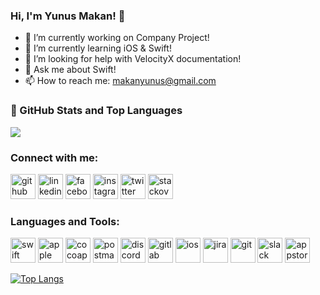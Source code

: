 ### Hi, I'm Yunus Makan! 👋

- 🔭 I’m currently working on Company Project!
- 🌱 I’m currently learning  iOS & Swift!
- 🤔 I’m looking for help with VelocityX documentation!
- 💬 Ask me about Swift!
- 📫 How to reach me: makanyunus@gmail.com

### 📌 GitHub Stats and Top Languages
<img src="https://github-readme-stats.vercel.app/api?username=YUNUSMAKAN&&show_icons=true&title_color=0000ff&icon_color=0000ff&text_color=151515&bg_color=ffffff">

### Connect with me:

[<img src='https://cdn.jsdelivr.net/npm/simple-icons@3.0.1/icons/github.svg' alt='github' height='40'>](https://github.com/YUNUSMAKAN)  [<img src='https://cdn.jsdelivr.net/npm/simple-icons@3.0.1/icons/linkedin.svg' alt='linkedin' height='40'>](https://www.linkedin.com/in/https://www.linkedin.com/in/yunus-makan-768b4915a//)  [<img src='https://cdn.jsdelivr.net/npm/simple-icons@3.0.1/icons/facebook.svg' alt='facebook' height='40'>](https://www.facebook.com/https://www.facebook.com/yunus.makan/)  [<img src='https://cdn.jsdelivr.net/npm/simple-icons@3.0.1/icons/instagram.svg' alt='instagram' height='40'>](https://www.instagram.com/https://www.instagram.com/yunusmakan/?hl=tr/)  [<img src='https://cdn.jsdelivr.net/npm/simple-icons@3.0.1/icons/twitter.svg' alt='twitter' height='40'>](https://twitter.com/https://twitter.com/makan_yunus) [<img src='https://cdn.jsdelivr.net/npm/simple-icons@3.0.1/icons/stackoverflow.svg' alt='stackoverflow' height='40'>](https://stackoverflow.com/users/https://stackoverflow.com/users/12461797/yunus-makan)  

### Languages and Tools:

[<img src='https://cdn.jsdelivr.net/npm/simple-icons@3.0.1/icons/swift.svg' alt='swift' height='40'>](https://developer.apple.com/swift/)  [<img src='https://cdn.jsdelivr.net/npm/simple-icons@3.0.1/icons/apple.svg' alt='apple' height='40'>](https://developer.apple.com/)  [<img src='https://cdn.jsdelivr.net/npm/simple-icons@3.0.1/icons/cocoapods.svg' alt='cocoapods' height='40'>](https://cocoapods.org/)  [<img src='https://cdn.jsdelivr.net/npm/simple-icons@3.0.1/icons/postman.svg' alt='postman' height='40'>](https://www.postman.com/)  [<img src='https://cdn.jsdelivr.net/npm/simple-icons@3.0.1/icons/discord.svg' alt='discord' height='40'>](https://discord.com/)  [<img src='https://cdn.jsdelivr.net/npm/simple-icons@3.0.1/icons/gitlab.svg' alt='gitlab' height='40'>](https://about.gitlab.com/)  [<img src='https://cdn.jsdelivr.net/npm/simple-icons@3.0.1/icons/ios.svg' alt='ios' height='40'>](https://developer.apple.com/ios/)  [<img src='https://cdn.jsdelivr.net/npm/simple-icons@3.0.1/icons/jira.svg' alt='jira' height='40'>](https://jira.atlassian.com/)  [<img src='https://cdn.jsdelivr.net/npm/simple-icons@3.0.1/icons/git.svg' alt='git' height='40'>](https://git-scm.com/)  [<img src='https://cdn.jsdelivr.net/npm/simple-icons@3.0.1/icons/slack.svg' alt='slack' height='40'>](https://slack.com/intl/en-tr/)  [<img src='https://cdn.jsdelivr.net/npm/simple-icons@3.0.1/icons/appstore.svg' alt='appstore' height='40'>](https://www.apple.com/tr/ios/app-store/)  


[![Top Langs](https://github-readme-stats.vercel.app/api/top-langs/?username=YUNUSMAKAN&layout=compact)](https://github.com/YUNUSMAKAN/github-readme-stats)
